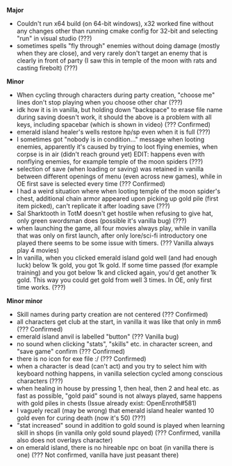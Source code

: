 **Major**

- Couldn't run x64 build (on 64-bit windows), x32 worked fine without any changes other than running cmake config for 32-bit and selecting "run" in visual studio (???)
- sometimes spells "fly through" enemies without doing damage (mostly when they are close), and very rarely don't target an enemy that is clearly in front of party (I saw this in temple of the moon with rats and casting firebolt) (???)
 
**Minor**

- When cycling through characters during party creation, "choose me" lines don't stop playing when you choose other char (???)
- idk how it is in vanilla, but holding down "backspace" to erase file name during saving doesn't work, it should the above is a problem with all keys, including spacebar (which is shown in video) (??? Confirmed)
- emerald island healer's wells restore hp/sp even when it is full (???)
- I sometimes got "nobody is in condition..." message when looting enemies, apparently it's caused by trying to loot flying enemies, when corpse is in air (didn't reach ground yet) EDIT: happens even with nonflying enemies, for example temple of the moon spiders (???)
- selection of save (when loading or saving) was retained in vanilla between different openings of menu (even across new games), while in OE first save is selected every time (??? Confirmed)
- I had a weird situation where when looting temple of the moon spider's chest, additional chain armor appeared upon picking up gold pile (first item picked), can't replicate it after loading save (???)
- Sal Sharktooth in TotM doesn't get hostile when refusing to give hat, only green swordsman does (possible it's vanilla bug) (???)
- when launching the game, all four movies always play, while in vanilla that was only on first launch, after only lore/sci-fi introductory one played there seems to be some issue with timers. (??? Vanilla always play 4 movies)
- In vanilla, when you clicked emerald island gold well (and had enough luck) below 1k gold, you got 1k gold. If some time passed (for example training) and you got below 1k and clicked again, you'd get another 1k gold. This way you could get gold from well 3 times. In OE, only first time works. (???)
 
**Minor minor**

- Skill names during party creation are not centered (??? Confirmed)
- all characters get club at the start, in vanilla it was like that only in mm6 (??? Confirmed)
- emerald island anvil is labelled "button" (??? Vanilla bug)
- no sound when clicking "stats", "skills" etc. in character screen, and "save game" confirm (??? Confirmed)
- there is no icon for exe file :/ (??? Confirmed)
- when a character is dead (can't act) and you try to select him with keyboard nothing happens, in vanilla selection cycled among conscious characters (???)
- when healing in house by pressing 1, then heal, then 2 and heal etc. as fast as possible, "gold paid" sound is not always played, same happens with gold piles in chests (Issue already exist: OpenEnroth#581)
- I vaguely recall (may be wrong) that emerald island healer wanted 10 gold even for curing death (now it's 50) (???)
- "stat increased" sound in addition to gold sound is played when learning skill in shops (in vanilla only gold sound played) (??? Confirmed, vanilla also does not overlays character)
- on emerald island, there is no hireable npc on boat (in vanilla there is one) (??? Not confirmed, vanilla have just peasant there)
